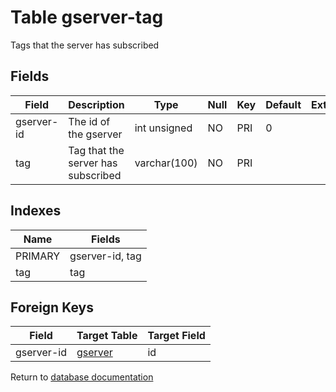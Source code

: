 Table gserver-tag
===========

Tags that the server has subscribed

Fields
------

| Field      | Description                        | Type         | Null | Key | Default | Extra |
| ---------- | ---------------------------------- | ------------ | ---- | --- | ------- | ----- |
| gserver-id | The id of the gserver              | int unsigned | NO   | PRI | 0       |       |
| tag        | Tag that the server has subscribed | varchar(100) | NO   | PRI |         |       |

Indexes
------------

| Name    | Fields          |
| ------- | --------------- |
| PRIMARY | gserver-id, tag |
| tag     | tag             |

Foreign Keys
------------

| Field | Target Table | Target Field |
|-------|--------------|--------------|
| gserver-id | [gserver](help/database/db_gserver) | id |

Return to [database documentation](help/database)
